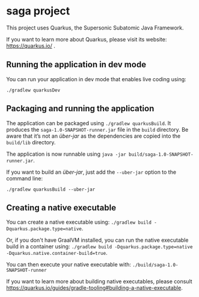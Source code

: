 # saga project

This project uses Quarkus, the Supersonic Subatomic Java Framework.

If you want to learn more about Quarkus, please visit its website: https://quarkus.io/ .

## Running the application in dev mode

You can run your application in dev mode that enables live coding using:
```
./gradlew quarkusDev
```

## Packaging and running the application

The application can be packaged using `./gradlew quarkusBuild`.
It produces the `saga-1.0-SNAPSHOT-runner.jar` file in the `build` directory.
Be aware that it’s not an _über-jar_ as the dependencies are copied into the `build/lib` directory.

The application is now runnable using `java -jar build/saga-1.0-SNAPSHOT-runner.jar`.

If you want to build an _über-jar_, just add the `--uber-jar` option to the command line:
```
./gradlew quarkusBuild --uber-jar
```

## Creating a native executable

You can create a native executable using: `./gradlew build -Dquarkus.package.type=native`.

Or, if you don't have GraalVM installed, you can run the native executable build in a container using: `./gradlew build -Dquarkus.package.type=native -Dquarkus.native.container-build=true`.

You can then execute your native executable with: `./build/saga-1.0-SNAPSHOT-runner`

If you want to learn more about building native executables, please consult https://quarkus.io/guides/gradle-tooling#building-a-native-executable.